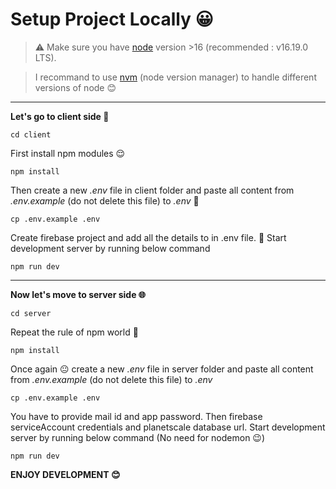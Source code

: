 # Setup Project Locally 😀
> ⚠ Make sure you have [node](https://nodejs.org/download/release/v16.19.0/win-x64/) version >16 (recommended : v16.19.0 LTS).

> I recommand to use [nvm](https://github.com/coreybutler/nvm-windows) (node version manager) to handle different versions of node 😊
---
**Let's go to client side 📱**

    cd client
First install npm modules 😌

    npm install
Then create a new *.env* file in client folder and paste all content from *.env.example* (do not delete this file) to *.env* 🤫

    cp .env.example .env
Create firebase project and add all the details to in .env file. 🥱
Start development server by running below command

    npm run dev
---
**Now let's move to server side 🌐**

    cd server
Repeat the rule of npm world 🤨

    npm install
Once again 😐 create a new *.env* file in server folder and paste all content from *.env.example* (do not delete this file) to *.env*

    cp .env.example .env
You have to provide mail id and app password. Then firebase serviceAccount credentials and planetscale database url.
Start development server by running below command (No need for nodemon 😉)

    npm run dev
**ENJOY DEVELOPMENT 😊**
